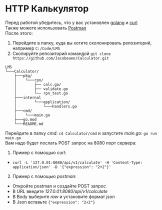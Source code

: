 # HTTP Калькулятор
Перед работой убедитесь, что у вас установлен [golang](https://go.dev/dl/) и [curl](https://curl.se/download.html)  
Также можете использовать [Postman](https://www.postman.com/downloads/)  
После этого:
 1. Перейдите в папку, куда вы хотите сколонировать репозиторий, например `C:/Code/LMS`
 2. Скопируйте репозиторий командой `git clone https://github.com/Jacobeaen/Calculator.git`
```
LMS
└───Calculator/
    ├───pkg/
    │    └───rpn/
    │        ├── calc.go/          
    │        ├── validate.go       
    │        └── rpn_test.go
    ├───internal
    │        └───application/
    │            └───handlers.go
    ├───cmd/
    │    └───main.go
    ├───go.mod
    └───README.md
```
Перейдите в папку _сmd_: `cd Calculator/cmd` и запустите _main.go_: `go run main.go`  
Вам надо будет послать POST запрос на 8080 порт сервера:
1. Пример с помощью _curl_:
  - `curl -L '127.0.01:8080/api/v1/calculate' -H 'Content-Type: application/json' -D '{"expression": "2+2"}'`
2. Пример с помощью _postman_:
  - Откройте postman и создайте POST запрос
  - В URL введите _127.0.01:8080/api/v1/calculate_
  - В Body выберите _raw_ и установите формат _json_
  - В Json вставьте `{"expression": "2+2"}`
